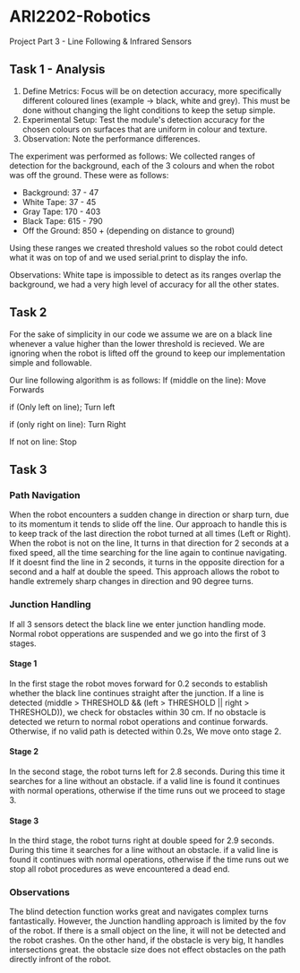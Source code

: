 # ARI2202-Robotics

Project Part 3 - Line Following & Infrared Sensors

## Task 1 - Analysis

1. Define Metrics: Focus will be on detection accuracy, more specifically different coloured lines (example -> black, white and grey). This must be done without changing the light conditions to keep the setup simple.
2. Experimental Setup: Test the module's detection accuracy for the chosen colours on surfaces that are uniform in colour and texture.
3. Observation: Note the performance differences.

The experiment was performed as follows:
We collected ranges of detection for the background, each of the 3 colours and when the robot was off the ground. These were as follows:

- Background: 37 - 47
- White Tape: 37 - 45
- Gray Tape: 170 - 403
- Black Tape: 615 - 790
- Off the Ground: 850 + (depending on distance to ground)

Using these ranges we created threshold values so the robot could detect what it was on top of and we used serial.print to display the info.

Observations:
White tape is impossible to detect as its ranges overlap the background, we had a very high level of accuracy for all the other states.

## Task 2

For the sake of simplicity in our code we assume we are on a black line whenever a value higher than the lower threshold is recieved. We are ignoring when the robot is lifted off the ground to keep our implementation simple and followable.

Our line following algorithm is as follows:
If (middle on the line):
Move Forwards

if (Only left on line);
Turn left

if (only right on line):
Turn Right

If not on line:
Stop

## Task 3

### Path Navigation

When the robot encounters a sudden change in direction or sharp turn, due to its momentum it tends to slide off the line. Our approach to handle this is to keep track of the last direction the robot turned at all times (Left or Right). When the robot is not on the line, It turns in that direction for 2 seconds at a fixed speed, all the time searching for the line again to continue navigating. If it doesnt find the line in 2 seconds, it turns in the opposite direction for a second and a half at double the speed. This approach allows the robot to handle extremely sharp changes in direction and 90 degree turns.

### Junction Handling

If all 3 sensors detect the black line we enter junction handling mode. Normal robot opperations are suspended and we go into the first of 3 stages.

#### Stage 1

In the first stage the robot moves forward for 0.2 seconds to establish whether the black line continues straight after the junction. If a line is detected (middle > THRESHOLD && (left > THRESHOLD || right > THRESHOLD)), we check for obstacles within 30 cm. If no obstacle is detected we return to normal robot operations and continue forwards. Otherwise, if no valid path is detected within 0.2s, We move onto stage 2.

#### Stage 2

In the second stage, the robot turns left for 2.8 seconds. During this time it searches for a line without an obstacle. if a valid line is found it continues with normal operations, otherwise if the time runs out we proceed to stage 3.

#### Stage 3

In the third stage, the robot turns right at double speed for 2.9 seconds. During this time it searches for a line without an obstacle. if a valid line is found it continues with normal operations, otherwise if the time runs out we stop all robot procedures as weve encountered a dead end.

### Observations

The blind detection function works great and navigates complex turns fantastically. However, the Junction handling approach is limited by the fov of the robot. If there is a small object on the line, it will not be detected and the robot crashes. On the other hand, if the obstacle is very big, It handles intersections great. the obstacle size does not effect obstacles on the path directly infront of the robot.
